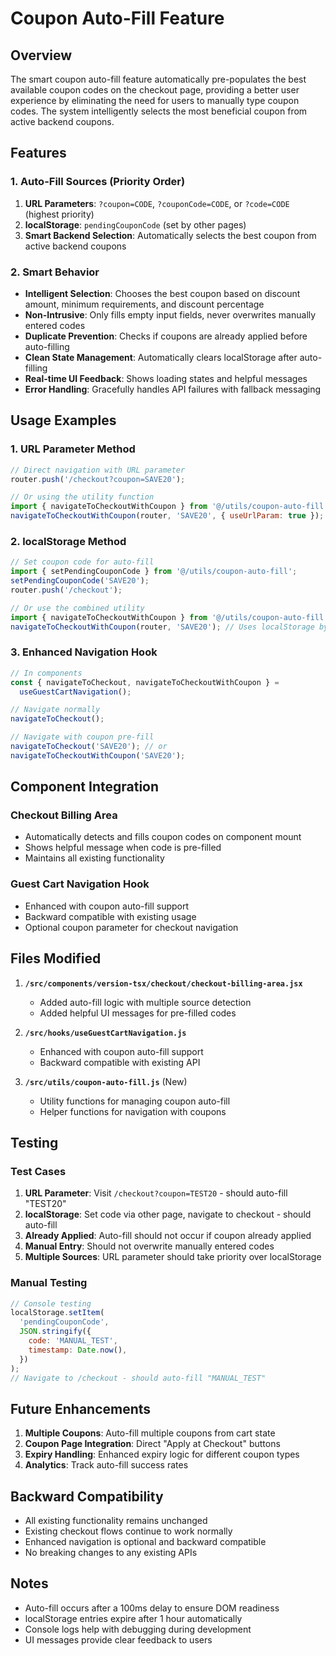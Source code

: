 # Coupon Auto-Fill Feature

## Overview

The smart coupon auto-fill feature automatically pre-populates the best available coupon codes on the checkout page, providing a better user experience by eliminating the need for users to manually type coupon codes. The system intelligently selects the most beneficial coupon from active backend coupons.

## Features

### 1. Auto-Fill Sources (Priority Order)

1. **URL Parameters**: `?coupon=CODE`, `?couponCode=CODE`, or `?code=CODE` (highest priority)
2. **localStorage**: `pendingCouponCode` (set by other pages)
3. **Smart Backend Selection**: Automatically selects the best coupon from active backend coupons

### 2. Smart Behavior

- **Intelligent Selection**: Chooses the best coupon based on discount amount, minimum requirements, and discount percentage
- **Non-Intrusive**: Only fills empty input fields, never overwrites manually entered codes
- **Duplicate Prevention**: Checks if coupons are already applied before auto-filling
- **Clean State Management**: Automatically clears localStorage after auto-filling
- **Real-time UI Feedback**: Shows loading states and helpful messages
- **Error Handling**: Gracefully handles API failures with fallback messaging

## Usage Examples

### 1. URL Parameter Method

```javascript
// Direct navigation with URL parameter
router.push('/checkout?coupon=SAVE20');

// Or using the utility function
import { navigateToCheckoutWithCoupon } from '@/utils/coupon-auto-fill';
navigateToCheckoutWithCoupon(router, 'SAVE20', { useUrlParam: true });
```

### 2. localStorage Method

```javascript
// Set coupon code for auto-fill
import { setPendingCouponCode } from '@/utils/coupon-auto-fill';
setPendingCouponCode('SAVE20');
router.push('/checkout');

// Or use the combined utility
import { navigateToCheckoutWithCoupon } from '@/utils/coupon-auto-fill';
navigateToCheckoutWithCoupon(router, 'SAVE20'); // Uses localStorage by default
```

### 3. Enhanced Navigation Hook

```javascript
// In components
const { navigateToCheckout, navigateToCheckoutWithCoupon } =
  useGuestCartNavigation();

// Navigate normally
navigateToCheckout();

// Navigate with coupon pre-fill
navigateToCheckout('SAVE20'); // or
navigateToCheckoutWithCoupon('SAVE20');
```

## Component Integration

### Checkout Billing Area

- Automatically detects and fills coupon codes on component mount
- Shows helpful message when code is pre-filled
- Maintains all existing functionality

### Guest Cart Navigation Hook

- Enhanced with coupon auto-fill support
- Backward compatible with existing usage
- Optional coupon parameter for checkout navigation

## Files Modified

1. **`/src/components/version-tsx/checkout/checkout-billing-area.jsx`**

   - Added auto-fill logic with multiple source detection
   - Added helpful UI messages for pre-filled codes

2. **`/src/hooks/useGuestCartNavigation.js`**

   - Enhanced with coupon auto-fill support
   - Backward compatible with existing API

3. **`/src/utils/coupon-auto-fill.js`** (New)
   - Utility functions for managing coupon auto-fill
   - Helper functions for navigation with coupons

## Testing

### Test Cases

1. **URL Parameter**: Visit `/checkout?coupon=TEST20` - should auto-fill "TEST20"
2. **localStorage**: Set code via other page, navigate to checkout - should auto-fill
3. **Already Applied**: Auto-fill should not occur if coupon already applied
4. **Manual Entry**: Should not overwrite manually entered codes
5. **Multiple Sources**: URL parameter should take priority over localStorage

### Manual Testing

```javascript
// Console testing
localStorage.setItem(
  'pendingCouponCode',
  JSON.stringify({
    code: 'MANUAL_TEST',
    timestamp: Date.now(),
  })
);
// Navigate to /checkout - should auto-fill "MANUAL_TEST"
```

## Future Enhancements

1. **Multiple Coupons**: Auto-fill multiple coupons from cart state
2. **Coupon Page Integration**: Direct "Apply at Checkout" buttons
3. **Expiry Handling**: Enhanced expiry logic for different coupon types
4. **Analytics**: Track auto-fill success rates

## Backward Compatibility

- All existing functionality remains unchanged
- Existing checkout flows continue to work normally
- Enhanced navigation is optional and backward compatible
- No breaking changes to any existing APIs

## Notes

- Auto-fill occurs after a 100ms delay to ensure DOM readiness
- localStorage entries expire after 1 hour automatically
- Console logs help with debugging during development
- UI messages provide clear feedback to users
